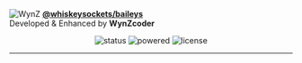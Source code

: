 <img src="https://img.shields.io/badge/WynZ-coder-success?style=for-the-badge" alt="WynZ">
  <a href="https://github.com/WhiskeySockets/Baileys"><strong>@whiskeysockets/baileys</strong></a><br>
  Developed & Enhanced by <strong>WynZcoder</strong>
</p>

<p align="center">
  <img src="https://img.shields.io/badge/status-Active-success?style=for-the-badge" alt="status">
  <img src="https://img.shields.io/badge/powered_by-Baileys-blueviolet?style=for-the-badge" alt="powered">
  <img src="https://img.shields.io/github/license/anggazyy/A-Bails?style=for-the-badge" alt="license">
</p>

---
